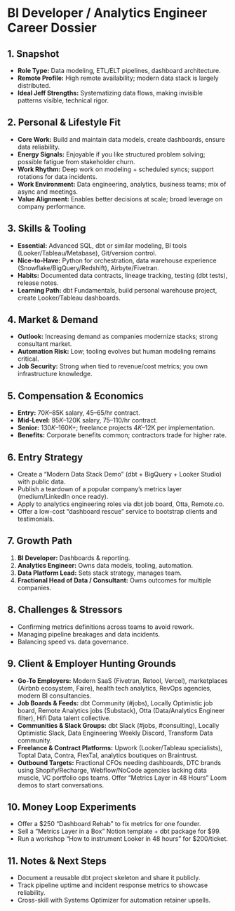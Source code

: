 # BI Developer / Analytics Engineer Career Dossier

## 1. Snapshot
- **Role Type:** Data modeling, ETL/ELT pipelines, dashboard architecture.
- **Remote Profile:** High remote availability; modern data stack is largely distributed.
- **Ideal Jeff Strengths:** Systematizing data flows, making invisible patterns visible, technical rigor.

## 2. Personal & Lifestyle Fit
- **Core Work:** Build and maintain data models, create dashboards, ensure data reliability.
- **Energy Signals:** Enjoyable if you like structured problem solving; possible fatigue from stakeholder churn.
- **Work Rhythm:** Deep work on modeling + scheduled syncs; support rotations for data incidents.
- **Work Environment:** Data engineering, analytics, business teams; mix of async and meetings.
- **Value Alignment:** Enables better decisions at scale; broad leverage on company performance.

## 3. Skills & Tooling
- **Essential:** Advanced SQL, dbt or similar modeling, BI tools (Looker/Tableau/Metabase), Git/version control.
- **Nice-to-Have:** Python for orchestration, data warehouse experience (Snowflake/BigQuery/Redshift), Airbyte/Fivetran.
- **Habits:** Documented data contracts, lineage tracking, testing (dbt tests), release notes.
- **Learning Path:** dbt Fundamentals, build personal warehouse project, create Looker/Tableau dashboards.

## 4. Market & Demand
- **Outlook:** Increasing demand as companies modernize stacks; strong consultant market.
- **Automation Risk:** Low; tooling evolves but human modeling remains critical.
- **Job Security:** Strong when tied to revenue/cost metrics; you own infrastructure knowledge.

## 5. Compensation & Economics
- **Entry:** $70K–$85K salary, $45–$65/hr contract.
- **Mid-Level:** $95K–$120K salary, $75–$110/hr contract.
- **Senior:** $130K–$160K+; freelance projects $4K–$12K per implementation.
- **Benefits:** Corporate benefits common; contractors trade for higher rate.

## 6. Entry Strategy
- Create a “Modern Data Stack Demo” (dbt + BigQuery + Looker Studio) with public data.
- Publish a teardown of a popular company’s metrics layer (medium/LinkedIn once ready).
- Apply to analytics engineering roles via dbt job board, Otta, Remote.co.
- Offer a low-cost “dashboard rescue” service to bootstrap clients and testimonials.

## 7. Growth Path
1. **BI Developer:** Dashboards & reporting.  
2. **Analytics Engineer:** Owns data models, tooling, automation.  
3. **Data Platform Lead:** Sets stack strategy, manages team.  
4. **Fractional Head of Data / Consultant:** Owns outcomes for multiple companies.

## 8. Challenges & Stressors
- Confirming metrics definitions across teams to avoid rework.
- Managing pipeline breakages and data incidents.
- Balancing speed vs. data governance.

## 9. Client & Employer Hunting Grounds
- **Go-To Employers:** Modern SaaS (Fivetran, Retool, Vercel), marketplaces (Airbnb ecosystem, Faire), health tech analytics, RevOps agencies, modern BI consultancies.
- **Job Boards & Feeds:** dbt Community (#jobs), Locally Optimistic job board, Remote Analytics jobs (Substack), Otta (Data/Analytics Engineer filter), Hifi Data talent collective.
- **Communities & Slack Groups:** dbt Slack (#jobs, #consulting), Locally Optimistic Slack, Data Engineering Weekly Discord, Transform Data community.
- **Freelance & Contract Platforms:** Upwork (Looker/Tableau specialists), Toptal Data, Contra, FlexTal, analytics boutiques on Braintrust.
- **Outbound Targets:** Fractional CFOs needing dashboards, DTC brands using Shopify/Recharge, Webflow/NoCode agencies lacking data muscle, VC portfolio ops teams. Offer “Metrics Layer in 48 Hours” Loom demos to start conversations.

## 10. Money Loop Experiments
- Offer a $250 “Dashboard Rehab” to fix metrics for one founder.
- Sell a “Metrics Layer in a Box” Notion template + dbt package for $99.
- Run a workshop “How to instrument Looker in 48 hours” for $200/ticket.

## 11. Notes & Next Steps
- Document a reusable dbt project skeleton and share it publicly.
- Track pipeline uptime and incident response metrics to showcase reliability.
- Cross-skill with Systems Optimizer for automation retainer upsells.
